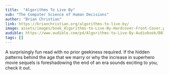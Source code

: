 ```yaml
---
title:  "Algorithms To Live By"
sub: "The Computer Science of Human Decisions"
author: "Brian Christian" 
link: https://brianchristian.org/algorithms-to-live-by/
image: assets/images/book_Algorithms-to-Live-By-Hardcover-Front-Cover.png
audible: https://www.audible.com/pd/Algorithms-to-Live-By-Audiobook/B01D24NLWO
tags: []
---
```


A surprisingly fun read with no prior geekiness required.  If the hidden patterns behind the age that we marry or why the increase in superhero movie sequels is foreshadowing the end of an era sounds exciting to you, check it out.  
